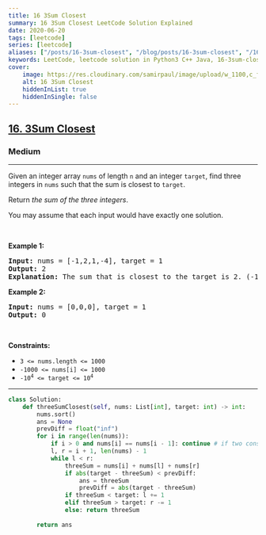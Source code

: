 ```yaml
---
title: 16 3Sum Closest
summary: 16 3Sum Closest LeetCode Solution Explained
date: 2020-06-20
tags: [leetcode]
series: [leetcode]
aliases: ["/posts/16-3sum-closest", "/blog/posts/16-3sum-closest", "/16-3sum-closest"]
keywords: LeetCode, leetcode solution in Python3 C++ Java, 16-3sum-closest solution
cover:
    image: https://res.cloudinary.com/samirpaul/image/upload/w_1100,c_fit,co_rgb:FFFFFF,l_text:Arial_70_bold:16 3Sum Closest/problem-solving.webp
    alt: 16 3Sum Closest
    hiddenInList: true
    hiddenInSingle: false
---
```



<h2><a href="https://leetcode.com/problems/3sum-closest/">16. 3Sum Closest</a></h2><h3>Medium</h3><hr><div><p>Given an integer array <code>nums</code> of length <code>n</code> and an integer <code>target</code>, find three integers in <code>nums</code> such that the sum is closest to <code>target</code>.</p>

<p>Return <em>the sum of the three integers</em>.</p>

<p>You may assume that each input would have exactly one solution.</p>

<p>&nbsp;</p>
<p><strong>Example 1:</strong></p>

<pre><strong>Input:</strong> nums = [-1,2,1,-4], target = 1
<strong>Output:</strong> 2
<strong>Explanation:</strong> The sum that is closest to the target is 2. (-1 + 2 + 1 = 2).
</pre>

<p><strong>Example 2:</strong></p>

<pre><strong>Input:</strong> nums = [0,0,0], target = 1
<strong>Output:</strong> 0
</pre>

<p>&nbsp;</p>
<p><strong>Constraints:</strong></p>

<ul>
	<li><code>3 &lt;= nums.length &lt;= 1000</code></li>
	<li><code>-1000 &lt;= nums[i] &lt;= 1000</code></li>
	<li><code>-10<sup>4</sup> &lt;= target &lt;= 10<sup>4</sup></code></li>
</ul>
</div>

---




```python
class Solution:
    def threeSumClosest(self, nums: List[int], target: int) -> int:
        nums.sort()
        ans = None
        prevDiff = float("inf")
        for i in range(len(nums)):
            if i > 0 and nums[i] == nums[i - 1]: continue # if two consecutive elelments are same then for the first same nums[i] < l < r one res if added. so no need to add same repeted res.
            l, r = i + 1, len(nums) - 1
            while l < r:
                threeSum = nums[i] + nums[l] + nums[r]
                if abs(target - threeSum) < prevDiff: 
                    ans = threeSum
                    prevDiff = abs(target - threeSum)
                if threeSum < target: l += 1
                elif threeSum > target: r -= 1
                else: return threeSum
        
        return ans
                
```
